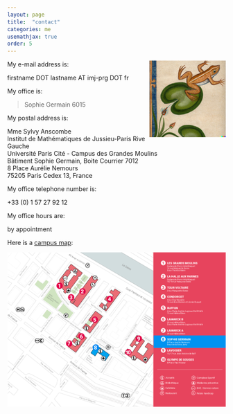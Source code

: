 ```yaml
---
layout: page
title:  "contact"
categories: me
usemathjax: true
order: 5
---
```


<img src="/IMAGES/AI_IMAGES/frog2.png" width="35%" style="float:right;">

My e-mail address is:

>
firstname DOT lastname AT imj-prg DOT fr

My office is:

> Sophie Germain 6015 

My postal address is:

>
Mme Sylvy Anscombe<br>
Institut de Mathématiques de Jussieu-Paris Rive Gauche<br>
Université Paris Cité - Campus des Grandes Moulins<br>
Bâtiment Sophie Germain, Boite Courrier 7012<br>
8 Place Aurélie Nemours<br>
75205 Paris Cedex 13, France

My office telephone number is:

>
+33 (0) 1 57 27 92 12

My office hours are:

>
by appointment

Here is a [campus map][campus map]:

<a href="https://u-paris.fr/wp-content/uploads/2022/09/PlanB5_PRG_0922.pdf"><img src="/IMAGES/plan_campus.png"></a>

[campus map]: /IMAGES/plan_campus.png
